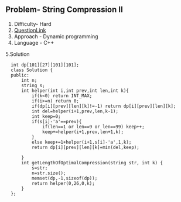 ## Problem- String Compression II
1. Difficulty- Hard
2. [QuestionLink](https://leetcode.com/problems/string-compression-ii/description/)
3. Approach -  Dynamic programming
4. Language - C++


5.Solution
 
 
      int dp[101][27][101][101];
      class Solution {
      public:
          int n;
          string s;
          int helper(int i,int prev,int len,int k){
              if(k<0) return INT_MAX;
              if(i>=n) return 0;
              if(dp[i][prev][len][k]!=-1) return dp[i][prev][len][k];
              int del=helper(i+1,prev,len,k-1);
              int keep=0;
              if(s[i]-'a'==prev){
                  if(len==1 or len==9 or len==99) keep++;
                  keep+=helper(i+1,prev,len+1,k);
              }
              else keep+=1+helper(i+1,s[i]-'a',1,k);
              return dp[i][prev][len][k]=min(del,keep);
      
          }
          int getLengthOfOptimalCompression(string str, int k) {
              s=str;
              n=str.size();
              memset(dp,-1,sizeof(dp));
              return helper(0,26,0,k);
          }
      };
